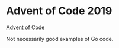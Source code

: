 # Advent of Code 2019

[Advent of Code](https://adventofcode.com/2019)

Not necessarily good examples of Go code.

